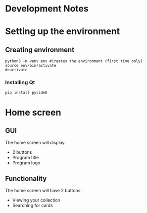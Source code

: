 # Development Notes

# Setting up the environment

## Creating environment

```
python3 -m venv env #Creates the environment (first time only)
source env/bin/activate
deactivate
```

### Installing Qt

```
pip install pyside6
```

# Home screen

## GUI

The home screen will display:

* 2 buttons
* Program title
* Program logo


## Functionality

The home screen will have 2 buttons:

* Viewing your collection
* Searching for cards

